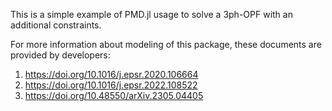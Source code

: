 This is a simple example of PMD.jl usage to solve a 3ph-OPF with an additional constraints.

For more information about modeling of this package, these documents are provided by developers:
1) https://doi.org/10.1016/j.epsr.2020.106664
2) https://doi.org/10.1016/j.epsr.2022.108522
3) https://doi.org/10.48550/arXiv.2305.04405

